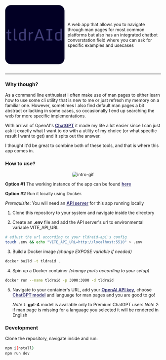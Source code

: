 <div style="display:flex; align-items: center">
  <img src="/public/icon-readme.png" alt="app-icon" />
  <p style="margin-left: 10px">A web app that allows you to navigate through man pages for most common platforms but also
has an integrated chatbot converstation field where you can ask for specific examples and usecases</p>
</div>

<br>

<hr>

### Why though?

As a command line enthusiast I often make use of man pages to either learn how to use some cli utility that is new to me or just refresh my memory on a familiar one. However, sometimes I also find default man pages a bit abstract or lacking in some cases, so occasionally I end up searching the web for more specific implementations.

With arrival of OpenAI's <a style="color:#413e77; font-weight: bold" href="https://chat.openai.com/auth/login">ChatGPT</a> it made my life a lot easier since I can just ask it exactly what I want to do with a utility of my choice (or what specific result I want to get) and it spits out the answer.

I thought it'd be great to combine both of these tools, and that is where this app comes in.

### How to use?

<p align="center" >
  <img style="border-radius: 5px"src="/public/tldraid-intro-video.GIF" alt="intro-gif" />
</p>

**Option #1**
The working instance of the app can be found <a style="color:#413e77; font-weight: bold" href="https://tldraid.simlabs.dev">here</a>

**Option #2**
Run it locally using Docker.

_Prerequisite_:
You will need an <a style="color:#413e77; font-weight: bold" href="https://gitlab.com/dsim/tldraid-api">API server</a> for this app running locally

1. Clone this repository to your system and navigate inside the directory

2. Create an **.env** file and add the API server's url to environmental variable VITE_API_URL

```sh
# adjust the url according to your tldraid-api's config
touch .env && echo "VITE_API_URL=http://localhost:5510" > .env
```

3. Build a Docker image _(change EXPOSE variable if needed)_

```sh
docker build -t tldraid .
```

4. Spin up a Docker container _(change ports according to your setup)_

```sh
docker run --name tldraid -p 3000:3000 -d tldraid
```

5. Navigate to your container's URL, add your <a style="color:#413e77; font-weight: bold" href="https://platform.openai.com/account/api-keys">OpenAI API key</a>, choose <a style="color:#413e77; font-weight: bold" href="https://platform.openai.com/docs/guides/gpt">ChatGPT model</a> and language for man pages and you are good to go!

   _Note 1_: **gpt-4** model is available only to Premium ChatGPT users
   _Note 2_: if man page is missing for a language you selected it will be rendered in English

### Development

Clone the repository, navigate inside and run:

```sh
npm i(nstall)
npm run dev
```
